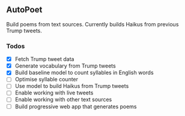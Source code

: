 ## AutoPoet

Build poems from text sources. Currently builds Haikus from previous Trump tweets.

### Todos

- [x] Fetch Trump tweet data
- [x] Generate vocabulary from Trump tweets
- [x] Build baseline model to count syllables in English words
- [ ] Optimise syllable counter
- [ ] Use model to build Haikus from Trump tweets
- [ ] Enable working with live tweets
- [ ] Enable working with other text sources
- [ ] Build progressive web app that generates poems
